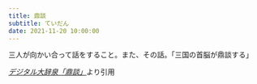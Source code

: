 ```yaml
---
title: 鼎談
subtitle: ていだん
date: 2021-11-20 10:00:00
---
```


三人が向かい合って話をすること。また、その話。「三国の首脳が鼎談する」

<cite>[デジタル大辞泉「鼎談」](https://dictionary.goo.ne.jp/word/%E9%BC%8E%E8%AB%87/)</cite>より引用